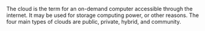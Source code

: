 The cloud is the term for an on-demand computer accessible through the internet. It may be used for storage  computing power, or other reasons. The four main types of clouds are public, private, hybrid, and community.